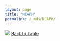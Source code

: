 ```yaml
---
layout: page
title: "NCAPH"
permalink: /_mds/NCAPH/
---
```


![](../../alns_9.28.22/aln_5HSAA070477_0.961.png?raw=true
)
[Back to Table](../../display)
